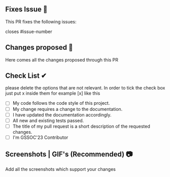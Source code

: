 <!--Type in all the issues that have been fixed through this pull request ex : #1 -->

## Fixes Issue 📜

This PR fixes the following issues:

closes #issue-number

<!-- Write down all the changes made-->

## Changes proposed 📝

Here comes all the changes proposed through this PR

<!-- Check all the boxes which are applicable to check the box correct follow the following conventions-->
<!--
[x] - Correct
[X] - Correct
-->

## Check List ✔ <!--Follow the above conventions to check the box-->
please delete the options that are not relevant. In order to tick the check box just put x inside them for example [x] like this
- [ ] My code follows the code style of this project.
- [ ] My change requires a change to the documentation.
- [ ] I have updated the documentation accordingly.
- [ ] All new and existing tests passed.
- [ ] The title of my pull request is a short description of the requested changes.
- [ ] I'm GSSOC'23 Contributor 
<!--Add screen shots of the changed output-->

## Screenshots | GIF's (Recommended) 📷

Add all the screenshots which support your changes
